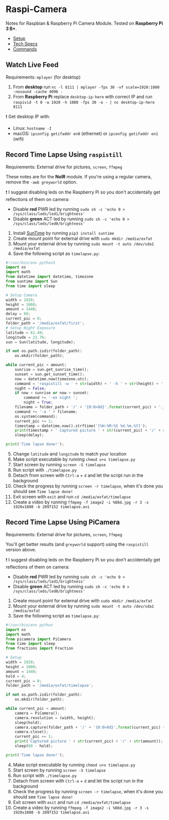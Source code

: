 # Raspi-Camera
Notes for Raspbian &amp; Raspberry Pi Camera Module. Tested on **Raspberry Pi 3 B+**.
- [Setup](https://www.raspberrypi.org/documentation/configuration/camera.md)
- [Tech Specs](https://www.raspberrypi.org/documentation/hardware/camera/README.md)
- [Commands](https://www.raspberrypi.org/documentation/raspbian/applications/camera.md)

## Watch Live Feed
Requirements: `mplayer` (for desktop)
1. From **desktop** run `nc -l 8111 | mplayer -fps 30 -vf scale=1920:1080 -nosound -cache 4096 -`
2. From **Raspberry Pi** replace `desktop-ip-here` with correct IP and run `raspivid -t 0 -w 1920 -h 1080 -fps 30 -o - | nc desktop-ip-here 8111`

❗ Get desktop IP with:
* Linux: `hostname -I`
* macOS: `ipconfig getifaddr en0` (ethernet) or `ipconfig getifaddr en1` (wifi)


## Record Time Lapse Using `raspistill`
Requirements: External drive for pictures, `screen`, `ffmpeg`

These notes are for the **NoIR** module. If you're using a regular camera, remove the `-awb greyworld` option.

❗ I suggest disabling leds on the Raspberry Pi so you don't accidentally get reflections of them on camera:
* Disable **red** PWR led by running `sudo sh -c 'echo 0 > /sys/class/leds/led1/brightness'`
* Disable **green** ACT led by running `sudo sh -c 'echo 0 > /sys/class/leds/led0/brightness'`


1. Install [SunTime](https://github.com/SatAgro/suntime) by running `pip3 install suntime`
2. Create mount point for external drive with `sudo mkdir /media/exfat`
3. Mount your external drive by running `sudo mount -t auto /dev/sda1 /media/exfat`
4. Save the following script as `timelapse.py`:
```python
#!/usr/bin/env python3
import os
import math
from datetime import datetime, timezone
from suntime import Sun
from time import sleep

# Setup Camera
width = 1920;
height = 1080;
amount = 1440;
delay = 60;
current_pic = 0;
folder_path = '/media/exfat/first';
# Setup Night Exposure
latitude = 61.49;
longitude = 23.76;
sun = Sun(latitude, longitude);

if not os.path.isdir(folder_path):
    os.mkdir(folder_path);

while current_pic < amount:
    sunrise = sun.get_sunrise_time();
    sunset = sun.get_sunset_time();
    now = datetime.now(timezone.utc);
    command = 'raspistill -w ' + str(width) + ' -h ' + str(height) + ' -awb greyworld ';
    night = False;
    if now < sunrise or now > sunset:
        command += '-ex night ';
        night = True;
    filename = folder_path + '/' + '{0:0>8d}'.format(current_pic) + '.jpg';
    command += '-o ' + filename;
    os.system(command);
    current_pic += 1;
    timestamp = datetime.now().strftime('[%H:%M:%S %d.%m.%Y]');
    print(timestamp + ' Captured picture ' + str(current_pic) + '/' + str(amount) + ' Night Exposure: ' + str(night));
    sleep(delay);

print('Time lapse done!');
```
5. Change `latitude` and `longitude` to match your location
6. Make script executable by running `chmod u+x timelapse.py`
7. Start screen by running `screen -S timelapse`
8. Run script with `./timelapse.py`
9. Detach from screen with `Ctrl-a` + `d` and let the script run in the background
10. Check the progress by running `screen -r timelapse`, when it's done you should see `Time lapse done!`
11. Exit screen with `exit` and run `cd /media/exfat/timelapse`
12. Create a video by running `ffmpeg -f image2 -i %08d.jpg -r 3 -s 1920x1080 -b 2097152 timelapse.avi`


## Record Time Lapse Using PiCamera
Requirements: External drive for pictures, `screen`, `ffmpeg`

You'll get better results (and `greyworld` support) using the `raspistill` version above. 

❗ I suggest disabling leds on the Raspberry Pi so you don't accidentally get reflections of them on camera:
* Disable **red** PWR led by running `sudo sh -c 'echo 0 > /sys/class/leds/led1/brightness'`
* Disable **green** ACT led by running `sudo sh -c 'echo 0 > /sys/class/leds/led0/brightness'`


1. Create mount point for external drive with `sudo mkdir /media/exfat`
2. Mount your external drive by running `sudo mount -t auto /dev/sda1 /media/exfat`
3. Save the following script as `timelapse.py`:
```python
#!/usr/bin/env python
import os
import math
from picamera import PiCamera
from time import sleep
from fractions import Fraction

# Setup
width = 1920;
height = 1080;
amount = 1440;
hold = 4;
current_pic = 0;
folder_path = '/media/exfat/timelapse';

if not os.path.isdir(folder_path):
    os.mkdir(folder_path);

while current_pic < amount:
    camera = PiCamera();
    camera.resolution = (width, height);
    sleep(hold);
    camera.capture(folder_path + '/' + '{0:0>8d}'.format(current_pic) + '.jpg');
    camera.close();
    current_pic += 1;
    print('Captured picture ' + str(current_pic) + '/' + str(amount));
    sleep(60 - hold);

print('Time lapse done!');
```
4. Make script executable by running `chmod u+x timelapse.py`
5. Start screen by running `screen -S timelapse`
6. Run script with `./timelapse.py`
7. Detach from screen with `Ctrl-a` + `d` and let the script run in the background
8. Check the progress by running `screen -r timelapse`, when it's done you should see `Time lapse done!`
9. Exit screen with `exit` and run `cd /media/exfat/timelapse`
10. Create a video by running `ffmpeg -f image2 -i %08d.jpg -r 3 -s 1920x1080 -b 2097152 timelapse.avi`
